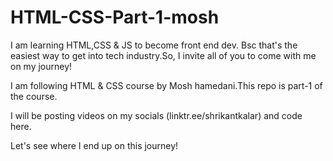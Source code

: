 # HTML-CSS-Part-1-mosh

I am learning HTML,CSS & JS to become front end dev. Bsc that's the easiest way to get into tech industry.So, I invite all of you to come with me on my journey!

I am following HTML & CSS course by Mosh hamedani.This repo is part-1 of the course.

I will be posting videos on my socials (linktr.ee/shrikantkalar) and code here.

Let's see where I end up on this journey!
